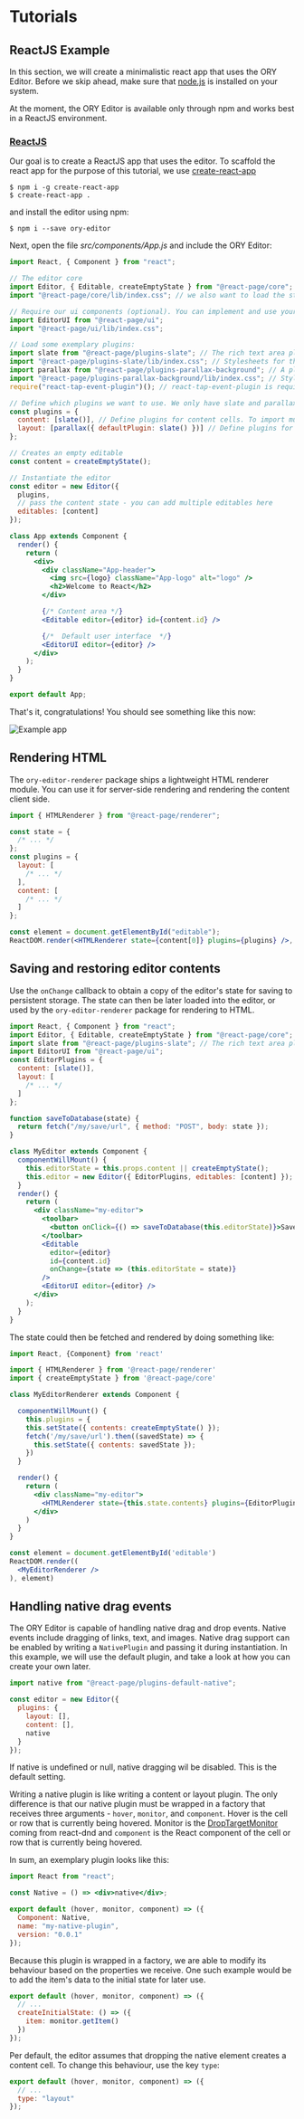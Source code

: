 # Tutorials

## ReactJS Example

In this section, we will create a minimalistic react app that uses the ORY Editor.
Before we skip ahead, make sure that [node.js](https://nodejs.org/en/) is installed on your system.

At the moment, the ORY Editor is available only through npm and works best in a ReactJS environment.

### [ReactJS](https://facebook.github.io/react/)

Our goal is to create a ReactJS app that uses the editor.
To scaffold the react app for the purpose of this tutorial, we use [create-react-app](https://github.com/facebookincubator/create-react-app)

```
$ npm i -g create-react-app
$ create-react-app .
```

and install the editor using npm:

```
$ npm i --save ory-editor
```

Next, open the file _src/components/App.js_ and include the ORY Editor:

```jsx
import React, { Component } from "react";

// The editor core
import Editor, { Editable, createEmptyState } from "@react-page/core";
import "@react-page/core/lib/index.css"; // we also want to load the stylesheets

// Require our ui components (optional). You can implement and use your own ui too!
import EditorUI from "@react-page/ui";
import "@react-page/ui/lib/index.css";

// Load some exemplary plugins:
import slate from "@react-page/plugins-slate"; // The rich text area plugin
import "@react-page/plugins-slate/lib/index.css"; // Stylesheets for the rich text area plugin
import parallax from "@react-page/plugins-parallax-background"; // A plugin for parallax background images
import "@react-page/plugins-parallax-background/lib/index.css"; // Stylesheets for parallax background images
require("react-tap-event-plugin")(); // react-tap-event-plugin is required by material-ui which is used by ory-editor-ui so we need to call it here

// Define which plugins we want to use. We only have slate and parallax available, so load those.
const plugins = {
  content: [slate()], // Define plugins for content cells. To import multiple plugins, use [slate(), image, spacer, divider]
  layout: [parallax({ defaultPlugin: slate() })] // Define plugins for layout cells
};

// Creates an empty editable
const content = createEmptyState();

// Instantiate the editor
const editor = new Editor({
  plugins,
  // pass the content state - you can add multiple editables here
  editables: [content]
});

class App extends Component {
  render() {
    return (
      <div>
        <div className="App-header">
          <img src={logo} className="App-logo" alt="logo" />
          <h2>Welcome to React</h2>
        </div>

        {/* Content area */}
        <Editable editor={editor} id={content.id} />

        {/*  Default user interface  */}
        <EditorUI editor={editor} />
      </div>
    );
  }
}

export default App;
```

That's it, congratulations! You should see something like this now:

![Example app](/images/react-example-app.png)

## Rendering HTML

The `ory-editor-renderer` package ships a lightweight HTML renderer module. You can use it for server-side rendering
and rendering the content client side.

```jsx
import { HTMLRenderer } from "@react-page/renderer";

const state = {
  /* ... */
};
const plugins = {
  layout: [
    /* ... */
  ],
  content: [
    /* ... */
  ]
};

const element = document.getElementById("editable");
ReactDOM.render(<HTMLRenderer state={content[0]} plugins={plugins} />, element);
```

## Saving and restoring editor contents

Use the `onChange` callback to obtain a copy of the editor's state for saving to persistent storage. The state can then be later loaded into the editor, or used by the `ory-editor-renderer` package for rendering to HTML.

```jsx
import React, { Component } from "react";
import Editor, { Editable, createEmptyState } from "@react-page/core";
import slate from "@react-page/plugins-slate"; // The rich text area plugin
import EditorUI from "@react-page/ui";
const EditorPlugins = {
  content: [slate()],
  layout: [
    /* ... */
  ]
};

function saveToDatabase(state) {
  return fetch("/my/save/url", { method: "POST", body: state });
}

class MyEditor extends Component {
  componentWillMount() {
    this.editorState = this.props.content || createEmptyState();
    this.editor = new Editor({ EditorPlugins, editables: [content] });
  }
  render() {
    return (
      <div className="my-editor">
        <toolbar>
          <button onClick={() => saveToDatabase(this.editorState)}>Save</button>
        </toolbar>
        <Editable
          editor={editor}
          id={content.id}
          onChange={state => (this.editorState = state)}
        />
        <EditorUI editor={editor} />
      </div>
    );
  }
}
```

The state could then be fetched and rendered by doing something like:

```jsx
import React, {Component} from 'react'

import { HTMLRenderer } from '@react-page/renderer'
import { createEmptyState } from '@react-page/core'

class MyEditorRenderer extends Component {

  componentWillMount() {
    this.plugins = {
    this.setState({ contents: createEmptyState() });
    fetch('/my/save/url').then((savedState) => {
      this.setState({ contents: savedState });
    })
  }

  render() {
    return (
      <div className="my-editor">
        <HTMLRenderer state={this.state.contents} plugins={EditorPlugins} />
      </div>
    )
  }
}

const element = document.getElementById('editable')
ReactDOM.render((
  <MyEditorRenderer />
), element)
```

## Handling native drag events

The ORY Editor is capable of handling native drag and drop events. Native events include dragging of links, text,
and images. Native drag support can be enabled by writing a `NativePlugin` and passing it during instantiation.
In this example, we will use the default plugin, and take a look at how you can create your own later.

```jsx
import native from "@react-page/plugins-default-native";

const editor = new Editor({
  plugins: {
    layout: [],
    content: [],
    native
  }
});
```

If native is undefined or null, native dragging wil be disabled. This is the default setting.

Writing a native plugin is like writing a content or layout plugin. The only difference is that our native plugin must
be wrapped in a factory that receives three arguments - `hover`, `monitor`, and `component`. Hover is the cell or row
that is currently being hovered. Monitor is the [DropTargetMonitor](https://react-dnd.github.io/react-dnd/docs-drop-target-monitor.html)
coming from react-dnd and `component` is the React component of the cell or row that is currently being hovered.

In sum, an exemplary plugin looks like this:

```jsx
import React from "react";

const Native = () => <div>native</div>;

export default (hover, monitor, component) => ({
  Component: Native,
  name: "my-native-plugin",
  version: "0.0.1"
});
```

Because this plugin is wrapped in a factory, we are able to modify its behaviour based on the properties we receive.
One such example would be to add the item's data to the initial state for later use.

```jsx
export default (hover, monitor, component) => ({
  // ...
  createInitialState: () => ({
    item: monitor.getItem()
  })
});
```

Per default, the editor assumes that dropping the native element creates a content cell. To change this behaviour, use
the key `type`:

```jsx
export default (hover, monitor, component) => ({
  // ...
  type: "layout"
});
```
